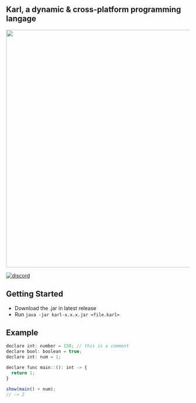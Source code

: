 ## Karl, a dynamic & cross-platform programming langage

<img src="https://cdn.discordapp.com/attachments/1035508796988072036/1050502250570723399/Karl32.png" width=650px/>

[![discord](https://img.shields.io/badge/Discord-5865F2?style=for-the-badge&logo=discord&logoColor=white)](https://discord.com/invite/qDU5VzfDfu)

## Getting Started

- Download the .jar in latest release
- Run `java -jar karl-x.x.x.jar <file.karl>`

## Example

```js
declare int: number = 150; // this is a comment
declare bool: boolean = true;
declare int: num = 1;

declare func main::(): int -> {
  return 1;
}

show(main() + num);
// -> 2
```
